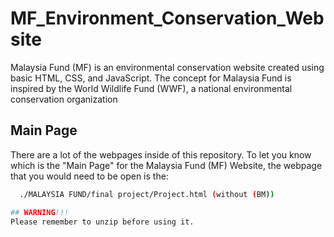 # MF_Environment_Conservation_Website
Malaysia Fund (MF) is an environmental conservation website created using basic HTML, CSS, and JavaScript. The concept for Malaysia Fund is inspired by the World Wildlife Fund (WWF), a national environmental conservation organization

## Main Page 
There are a lot of the webpages inside of this repository. To let you know which is the "Main Page" for the Malaysia Fund (MF) Website, the webpage that you would need to be open is the:
```bash
  ./MALAYSIA FUND/final project/Project.html (without (BM))

## WARNING!!!
Please remember to unzip before using it.
